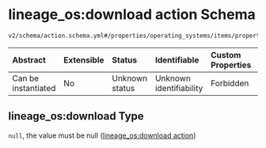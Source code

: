 # lineage_os:download action Schema

```txt
v2/schema/action.schema.yml#/properties/operating_systems/items/properties/steps/items/properties/actions/items/oneOf/10/properties/lineage_os:download
```



| Abstract            | Extensible | Status         | Identifiable            | Custom Properties | Additional Properties | Access Restrictions | Defined In                                                          |
| :------------------ | :--------- | :------------- | :---------------------- | :---------------- | :-------------------- | :------------------ | :------------------------------------------------------------------ |
| Can be instantiated | No         | Unknown status | Unknown identifiability | Forbidden         | Allowed               | none                | [device.schema.json*](../device.schema.json "open original schema") |

## lineage_os:download Type

`null`, the value must be null ([lineage_os:download action](device-properties-operating-systems-operating-system-properties-steps-step-properties-group-step-action-oneof-lineage_osdownload-action-properties-lineage_osdownload-action.md))
